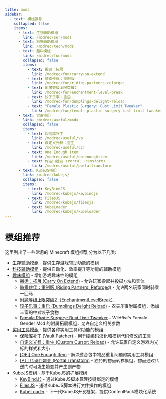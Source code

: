 ```yaml
---
title: mods
sidebar:
  - text: 模组推荐
    collapsed: false
    items:
      - text: 生存辅助模组
        link: /modrec/sur/mods
      - text: 科技辅助模组  
        link: /modrec/tech/mods
      - text: 趣味模组
        link: /modrec/fun/mods
        collapsed: false
        items:
          - text: 搬运：拓展
            link: /modrec/fun/carry-on-extend
          - text: 骑乘伙伴：重制版
            link: /modrec/fun/riding-partners-reforged
          - text: 附魔等级上限突破2
            link: /modrec/fun/enchantment-level-break
          - text: 饺子乐事：重启
            link: /modrec/fun/dumplings-delight-reload
          - text: "Female Plastic Surgery: Bust Limit Tweaker"
            link: /modrec/fun/female-plastic-surgery-bust-limit-tweaker
      - text: 实用模组
        link: /modrec/useful/mods
        collapsed: false
        items:
          - text: 保险库补丁
            link: /modrec/useful/vp
          - text: 自定义光标：重生
            link: /modrec/useful/ccr
          - text: One Enough Item
            link: /modrec/useful/oneenoughitem
          - text: 传送门嬗变 (Portal Transform)
            link: /modrec/useful/portaltransform
      - text: KubeJS模组
        link: /modrec/kubejs/
        collapsed: false
        items:
          - text: KeyBindJS
            link: /modrec/kubejs/keybindjs
          - text: FilesJS
            link: /modrec/kubejs/filesjs
          - text: KubeLoader
            link: /modrec/kubejs/kubeloader
---
```


# 模组推荐

这里列出了一些常用的 Minecraft 模组推荐,分为以下几类:

- [生存辅助模组](/modrec/sur/mods) - 提供生存游戏辅助功能的模组
- [科技辅助模组](/modrec/tech/mods) - 提供自动化、效率提升等功能的辅助模组  
- [趣味模组](/modrec/fun/mods) - 增加游戏趣味性的模组
  - [搬运：拓展 (Carry On Extend)](/modrec/fun/carry-on-extend) - 允许玩家搬起并投掷方块和实体
  - [骑乘伙伴：重制版 (Riding Partners: Reforged)](/modrec/fun/riding-partners-reforged) - 允许两名玩家同时骑乘一匹马
  - [附魔等级上限突破2（EnchantmentLevelBreak）](/modrec/fun/enchantment-level-break)
  - [饺子乐事：重启 (Dumplings Delight Reload)](/modrec/fun/dumplings-delight-reload) - 农夫乐事附属模组，添加丰富的中式饺子食物
  - [Female Plastic Surgery: Bust Limit Tweaker](/modrec/fun/female-plastic-surgery-bust-limit-tweaker) - Wildfire's Female Gender Mod 的附属拓展模组，允许自定义相关参数
- [实用工具模组](/modrec/useful/mods) - 提供各种实用工具和功能的模组
  - [保险库补丁 (Vault Patcher)](/modrec/useful/vp) - 用于硬编码汉化和模组代码修改的工具
  - [自定义光标：重生 (Custom Cursor: Reload)](/modrec/useful/ccr) - 允许玩家自定义游戏内光标的样式和大小
  - [[OEI] One Enough Item](/modrec/useful/oneenoughitem) - 解决整合包中物品重复问题的实用工具模组
  - [[PT] 传送门嬗变 (Portal Transform)](/modrec/useful/portaltransform) - 独特的物品转换模组，物品通过传送门时可发生嬗变并产生副产物
- [KubeJS模组](/modrec/kubejs/) - 基于KubeJS的扩展模组
  - [KeyBindJS](/modrec/kubejs/keybindjs) - 通过KubeJS脚本管理按键绑定的模组
  - [FilesJS](/modrec/kubejs/filesjs) - 通过KubeJS脚本进行文件操作的模组
  - [KubeLoader](/modrec/kubejs/kubeloader) - 下一代KubeJS开发框架，提供ContentPack模块化系统


